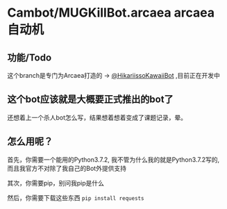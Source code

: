 # Cambot/MUGKillBot.arcaea arcaea自动机

## 功能/Todo

这个branch是专门为Arcaea打造的 -> [@HikariissoKawaiiBot](https://t.me/HikariissoKawaiiBot) ,目前正在开发中

## 这个bot应该就是大概要正式推出的bot了

还想着上一个杀人bot怎么写，结果想着想着变成了课题记录，晕。

## 怎么用呢？

首先，你需要一个能用的Python3.7.2, 我不管为什么我的就是Python3.7.2写的, 而且我官方不对除了我自己的Bot外提供支持

其次，你需要pip，别问我pip是什么

然后，你需要下载这些东西 `pip install requests`

